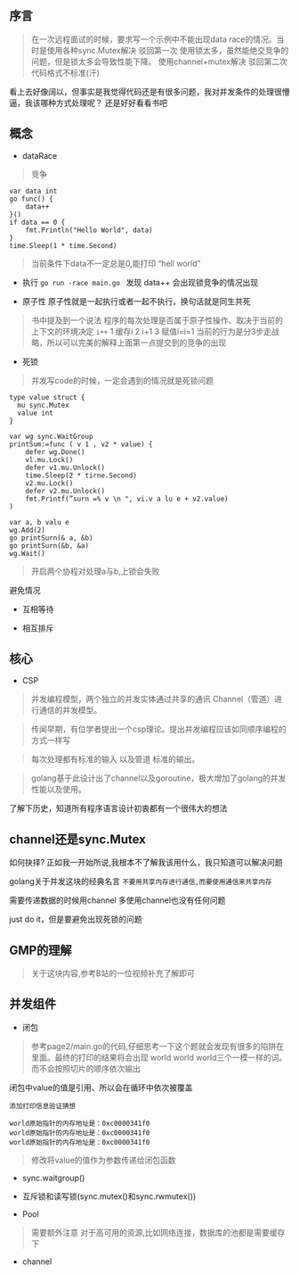##  序言

> 在一次远程面试的时候，要求写一个示例中不能出现data race的情况。当时是使用各种sync.Mutex解决
> 驳回第一次  使用锁太多，虽然能绝交竞争的问题，但是锁太多会导致性能下降。 使用channel+mutex解决
> 驳回第二次  代码格式不标准(汗)

看上去好像阔以，但事实是我觉得代码还是有很多问题，我对并发条件的处理很懵逼，我该哪种方式处理呢？ 还是好好看看书吧

## 概念

- dataRace
> 竞争 

```golang
var data int
go func() {
    data++
}()
if data == 0 {
    fmt.Println("Hello World", data)
}
time.Sleep(1 * time.Second)
```
> 当前条件下data不一定总是0,能打印 “hell world” 
- 执行 `go run -race main.go ` 发现 data++ 会出现锁竞争的情况出现

- 原子性
原子性就是一起执行或者一起不执行，换句话就是同生共死

> 书中提及到一个说法 程序的每次处理是否属于原子性操作、取决于当前的上下文的环境决定
`i++` 
1 缓存i
2 i+1
3 赋值i=i=1
当前的行为是分3步走战略，所以可以完美的解释上面第一点提交到的竞争的出现

- 死锁

> 并发写code的时候，一定会遇到的情况就是死锁问题

```golang
type value struct {
  mu sync.Mutex
  value int
}

var wg sync.WaitGroup
printSum:=func ( v 1 , v2 * value) {
    defer wg.Done()
    vl.mu.Lock()
    defer v1.mu.Unlock()
    time.Sleep(2 * tirne.Second)
    v2.mu.Lock()
    defer v2.mu.Unlock()
    fmt.Printf(”surn =% v \n ", vi.v a lu e + v2.value)
)

var a, b valu e
wg.Add(2)
go printSurn(& a, &b)
go printSurn(&b, &a)
wg.Wait()
```
> 开启两个协程对处理a与b,上锁会失败

避免情况
- 互相等待

- 相互排斥

## 核心

- CSP
  
> 并发编程模型，两个独立的并发实体通过共享的通讯 Channel（管道）进行通信的并发模型。
 
> 传闻早期，有位学者提出一个csp理论。提出并发编程应该如同顺序编程的方式一样写

> 每次处理都有标准的输入 以及管道 标准的输出。

> golang基于此设计出了channel以及goroutine，极大增加了golang的并发性能以及使用。


了解下历史，知道所有程序语言设计初衷都有一个很伟大的想法


## channel还是sync.Mutex

如何抉择? 正如我一开始所说,我根本不了解我该用什么，我只知道可以解决问题

golang关于并发这块的经典名言 `不要用共享内存进行通信,而要使用通信来共享内存`


需要传递数据的时候用channel
多使用channel也没有任何问题

just do it，但是要避免出现死锁的问题


## GMP的理解

> 关于这块内容,参考B站的一位视频补充了解即可


## 并发组件
- 闭包

> 参考page2/main.go的代码,仔细思考一下这个题就会发现有很多的陷阱在里面。最终的打印的结果将会出现 world world world三个一模一样的词。而不会按照切片的顺序依次输出

闭包中value的值是引用、所以会在循环中依次被覆盖

```golang
添加打印信息验证猜想

world原始指针的内存地址是：0xc0000341f0
world原始指针的内存地址是：0xc0000341f0
world原始指针的内存地址是：0xc0000341f0

```

> 修改将value的值作为参数传递给闭包函数

- sync.waitgroup()

- 互斥锁和读写锁(sync.mutex()和sync.rwmutex())

- Pool
> 需要额外注意 对于高可用的资源,比如网络连接，数据库的池都是需要缓存下


- channel 




 







